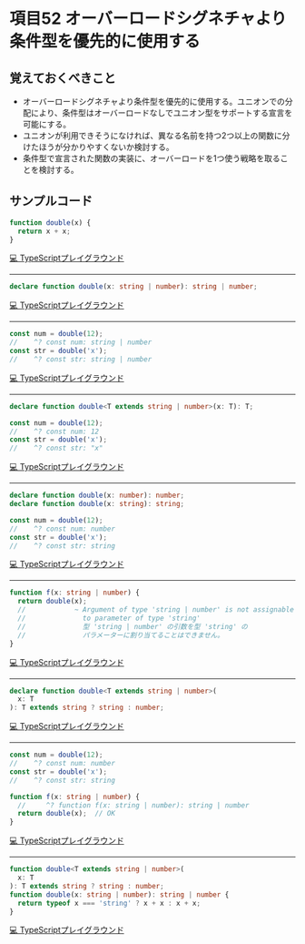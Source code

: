 # 項目52  オーバーロードシグネチャより条件型を優先的に使用する

## 覚えておくべきこと

* オーバーロードシグネチャより条件型を優先的に使用する。ユニオンでの分配により、条件型はオーバーロードなしでユニオン型をサポートする宣言を可能にする。
* ユニオンが利用できそうになければ、異なる名前を持つ2つ以上の関数に分けたほうが分かりやすくないか検討する。
* 条件型で宣言された関数の実装に、オーバーロードを1つ使う戦略を取ることを検討する。

## サンプルコード

```js
function double(x) {
  return x + x;
}
```

[💻 TypeScriptプレイグラウンド](https://www.typescriptlang.org/ja/play/?ts=5.8.2#code/GYVwdgxgLglg9mABAEziARgGwKYAoAeAlIgN4BQiiATtlCFUvogNSL4DcZAvkA)

----

```ts
declare function double(x: string | number): string | number;
```

[💻 TypeScriptプレイグラウンド](https://www.typescriptlang.org/ja/play/?ts=5.8.2#code/CYUwxgNghgTiAEAzArgOzAFwJYHtX2B2QCMIQAKADwC54BnDGLVAc3gB95VkBbYkGAEpaDJqw5de-GAG4gA)

----

```ts
const num = double(12);
//    ^? const num: string | number
const str = double('x');
//    ^? const str: string | number
```

[💻 TypeScriptプレイグラウンド](https://www.typescriptlang.org/ja/play/?ts=5.8.2#code/MYewdgzgLgBGCuBbGBeGATE8BGAbApgBQCMATAJQDcAUAPS0yMwB6A-DKJLAogFwzQATgEswAcxgAfOEmz5B1TtAFRBqDFjxEA5AA9tVOgyZsO4ZUP5DRE6TzmCgA)

----

```ts
declare function double<T extends string | number>(x: T): T;

const num = double(12);
//    ^? const num: 12
const str = double('x');
//    ^? const str: "x"
```

[💻 TypeScriptプレイグラウンド](https://www.typescriptlang.org/ja/play/?ts=5.8.2#code/CYUwxgNghgTiAEAzArgOzAFwJYHtX2B2QCMIQAeAFXhAA8MRVgBneZjGLVAc3gB94qZAFtiIGAD4AFLQBc8SgEp5lANwAodWDztBI+AF4CRUiCkBGAEyKNAelvxH8AHoB+eNtS6hw+Va06GGwchsYkZFIA5LSRNur2Ti7unrrsMPIARLQZQA)

----

```ts
declare function double(x: number): number;
declare function double(x: string): string;

const num = double(12);
//    ^? const num: number
const str = double('x');
//    ^? const str: string
```

[💻 TypeScriptプレイグラウンド](https://www.typescriptlang.org/ja/play/?ts=5.8.2#code/CYUwxgNghgTiAEAzArgOzAFwJYHtX2B2QCMIQAKADwC55VkBbYkGASlvqZYG4AoUSLAQp02PASKkKNeAGcMMLKgDm7OQqXK+vMHnl1G8ALwSSZcgEYATKz4B6O-CfwAegH54u1Ps4dGzGB09DHUYY1MpcgBySijbXgdnVw8vfXkYWnTNIA)

----

```ts
function f(x: string | number) {
  return double(x);
  //            ~ Argument of type 'string | number' is not assignable
  //              to parameter of type 'string'
  //              型 'string | number' の引数を型 'string' の
  //              パラメーターに割り当てることはできません。
}
```

[💻 TypeScriptプレイグラウンド](https://www.typescriptlang.org/ja/play/?ts=5.8.2#code/GYVwdgxgLglg9mABMAFADwFyIM5QE4xgDmiAPomCALYBGApngJSIDeAUIonnVCHkgBM4IGgBs66RgG4OiAPRzOS5UoB+iAIJ4i1OmCiI4wRFACeABzqIA5LgLEyFavTzXEMbBTgGAhtmwwRGA+YnSyCiqRSlBwiOY+eD5UPAyGxmaWNnaERNbhilGRgNHqWfg5jpS0DG6AdgyAqPqADqaASQwltmXEtfmFkYCLDICXDICHDIA-DID9DEOA1gyATkqAUQyAyvqAZgyA0QyAygyAFgyA9gyA5gyAsgyAfgyA2gyAyQyAQAxsAL5AA)

----

```ts
declare function double<T extends string | number>(
  x: T
): T extends string ? string : number;
```

[💻 TypeScriptプレイグラウンド](https://www.typescriptlang.org/ja/play/?ts=5.8.2#code/CYUwxgNghgTiAEAzArgOzAFwJYHtX2B2QCMIQAeAFXhAA8MRVgBneZjGLVAc3gB94qZAFtiIGAD4AFACh48WgC54lGQEpl1Ogyat2nHvAD8bDl17Kho8QG4gA)

----

```ts
const num = double(12);
//    ^? const num: number
const str = double('x');
//    ^? const str: string

function f(x: string | number) {
  //     ^? function f(x: string | number): string | number
  return double(x);  // OK
}
```

[💻 TypeScriptプレイグラウンド](https://www.typescriptlang.org/ja/play/?ts=5.8.2#code/MYewdgzgLgBGCuBbGBeGATE8BGAbApgBQCMATAJQDcAUAPS0yMwB6A-DKJLAogFxxJs+AE7VO0GNGGoMWPEQDkADwVU6DJmw7gJU-lICWYAObVqAM3hhgUA+BjnCS-VGFHjMAD4DEQ4eRgAb2pGeiZGLUtrW3tHZ0lXdy8fP3IXNxNknj8QmGF8KHhhMFkcAicqUIYAeQBpagBfIA)

----

```ts
function double<T extends string | number>(
  x: T
): T extends string ? string : number;
function double(x: string | number): string | number {
  return typeof x === 'string' ? x + x : x + x;
}
```

[💻 TypeScriptプレイグラウンド](https://www.typescriptlang.org/ja/play/?ts=5.8.2#code/GYVwdgxgLglg9mABAEziARgGwKYB4Aqi2AHlNmMgM6KVQBOMYA5ogD6JggC262dAfAAoAUIkTEAXInzCAlFMIkyFarQbNEAfhr1GLKZx58A3MNCRYCFGizZBknepbtDvOvMd62Hbm8QBvUUQ6bCgQOiQoAE8AB2w4YHFEAF5UxAByNT10rSSAaiSpYkQC4lMAXyA)
